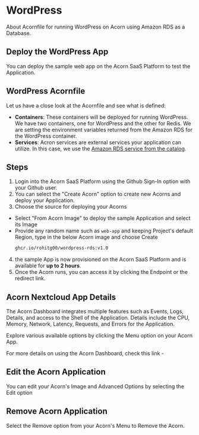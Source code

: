 # WordPress
About Acornfile for running WordPress on Acorn using Amazon RDS as a Database.

## Deploy the WordPress App 

You can deploy the sample web app on the Acorn SaaS Platform to test the Application.

## WordPress Acornfile

Let us have a close look at the Acornfile and see what is defined:

- **Containers**: These containers will be deployed for running WordPress. We have two containers, one for WordPress and the other for Redis. We are setting the environment variables returned from the Amazon RDS for the WordPress container.
- **Services**: Acron services are external services your application can utilize. In this case, we use the [Amazon RDS service from the catalog](https://aws.amazon.com/rds/).


## Steps

1. Login into the Acorn SaaS Platform using the Github Sign-In option with your Github user.
2. You can select the "Create Acorn" option to create new Acorns and deploy your Application.
3. Choose the source for deploying your Acorns
  * Select "From Acorn Image" to deploy the sample Application and select its Image
  * Provide any random name such as `web-app` and keeping Project's default Region, type in the below Acorn image and choose Create 
    ```bash
    ghcr.io/rohitg00/wordpress-rds:v1.0
    ```
4. the sample App is now provisioned on the Acorn SaaS Platform and is available for **up to 2 hours**.
5. Once the Acorn runs, you can access it by clicking the Endpoint or the redirect link.

## Acorn Nextcloud App Details

The Acorn Dashboard integrates multiple features such as Events, Logs, Details, and access to the Shell of the Application. Details include the CPU, Memory, Network, Latency, Requests, and Errors for the Application.

Explore various available options by clicking the Menu option on your Acorn App.

For more details on using the Acorn Dashboard, check this link - 

## Edit the Acorn Application

You can edit your Acorn's Image and Advanced Options by selecting the Edit option 

## Remove Acorn Application

Select the Remove option from your Acorn's Menu to Remove the Acorn.

